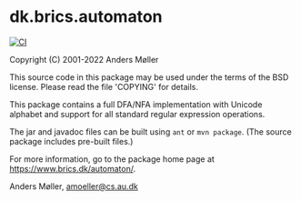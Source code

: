 # dk.brics.automaton
[![CI](https://github.com/michaelmior/dk.brics.automaton/actions/workflows/maven.yml/badge.svg)](https://github.com/michaelmior/dk.brics.automaton/actions/workflows/maven.yml)

Copyright (C) 2001-2022 Anders Møller

This source code in this package may be used under the terms of the
BSD license.  Please read the file 'COPYING' for details.

This package contains a full DFA/NFA implementation with Unicode
alphabet and support for all standard regular expression operations.

The jar and javadoc files can be built using `ant` or `mvn package`.
(The source package includes pre-built files.)

For more information, go to the package home page at
https://www.brics.dk/automaton/.


Anders Møller,
amoeller@cs.au.dk
